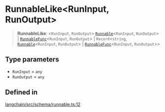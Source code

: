 RunnableLike<RunInput, RunOutput\>
==================================

> **RunnableLike**: <`RunInput`, `RunOutput`\> [`Runnable`](/docs/api/schema_runnable/classes/Runnable)<`RunInput`, `RunOutput`\> | [`RunnableFunc`](/docs/api/schema_runnable/types/RunnableFunc)<`RunInput`, `RunOutput`\> | `Record`<`string`, [`Runnable`](/docs/api/schema_runnable/classes/Runnable)<`RunInput`, `RunOutput`\> | [`RunnableFunc`](/docs/api/schema_runnable/types/RunnableFunc)<`RunInput`, `RunOutput`\>\>

Type parameters[](#type-parameters "Direct link to Type parameters")
---------------------------------------------------------------------

*   `RunInput` = `any`
*   `RunOutput` = `any`

Defined in[](#defined-in "Direct link to Defined in")
------------------------------------------------------

[langchain/src/schema/runnable.ts:12](https://github.com/hwchase17/langchainjs/blob/1c1274d/langchain/src/schema/runnable.ts#L12)